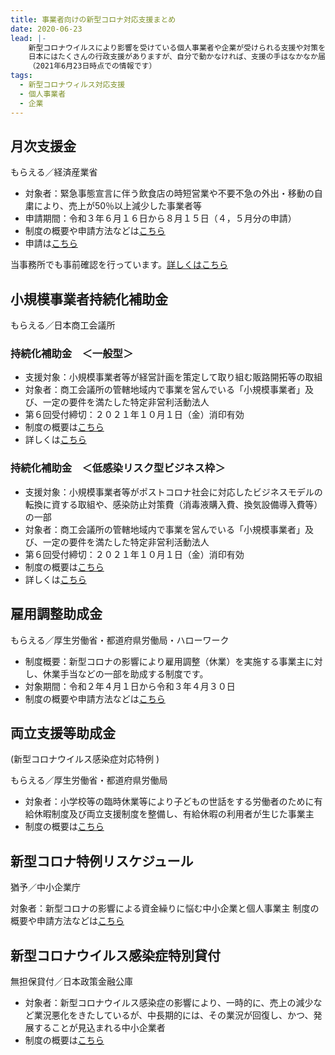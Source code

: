```yaml
---
title: 事業者向けの新型コロナ対応支援まとめ
date: 2020-06-23
lead: |-
    新型コロナウイルスにより影響を受けている個人事業者や企業が受けられる支援や対策をまとめました。
    日本にはたくさんの行政支援がありますが、自分で動かなければ、支援の手はなかなか届きません。事業者のみなさん、頑張りましょうね！
    （2021年6月23日時点での情報です）
tags:
  - 新型コロナウィルス対応支援
  - 個人事業者
  - 企業
---
```

## 月次支援金

もらえる／経済産業省

<panel text="個人事業者等" number="10" unit="万円" note="最大"></panel>

<panel text="中小法人" number="20" unit="万円" note="最大"></panel>

- 対象者：緊急事態宣言に伴う飲食店の時短営業や不要不急の外出・移動の自粛により、売上が50％以上減少した事業者等
- 申請期間：令和３年６月１６日から８月１５日（４，５月分の申請）
- 制度の概要や申請方法などは[こちら](https://ichijishienkin.go.jp/getsujishienkin/)
- 申請は[こちら](https://reception.ichijishienkin.go.jp/login)

当事務所でも事前確認を行っています。[詳しくはこちら](https://shiokaze.net/covid-19-support/support4-1)

## 小規模事業者持続化補助金

もらえる／日本商工会議所

### 持続化補助金　＜一般型＞

<panel text="補助率2/3" number="50" unit="万円" note="上限"></panel>

- 支援対象：小規模事業者等が経営計画を策定して取り組む販路開拓等の取組
- 対象者：商工会議所の管轄地域内で事業を営んでいる「小規模事業者」及び、一定の要件を満たした特定非営利活動法人
- 第６回受付締切：２０２１年１０月１日（金）消印有効
- 制度の概要は[こちら](https://seisansei.smrj.go.jp/pdf/0102.pdf)
- 詳しくは[こちら](https://r1.jizokukahojokin.info/files/5616/2313/6932/koubo_r1_ver11.pdf)

### 持続化補助金　＜低感染リスク型ビジネス枠＞

<panel text="補助率3/4" number="100" unit="万円" note="上限"></panel>

- 支援対象：小規模事業者等がポストコロナ社会に対応したビジネスモデルの転換に資する取組や、感染防止対策費（消毒液購入費、換気設備導入費等）の一部
- 対象者：商工会議所の管轄地域内で事業を営んでいる「小規模事業者」及び、一定の要件を満たした特定非営利活動法人
- 第６回受付締切：２０２１年１０月１日（金）消印有効
- 制度の概要は[こちら](https://seisansei.smrj.go.jp/pdf/0102.pdf)
- 詳しくは[こちら](https://r1.jizokukahojokin.info/files/5616/2313/6932/koubo_r1_ver11.pdf)


## 雇用調整助成金

もらえる／厚生労働省・都道府県労働局・ハローワーク

<panel text="対象労働者１人１日" number="1.5" unit="万円" note="上限"></panel>

- 制度概要：新型コロナの影響により雇用調整（休業）を実施する事業主に対し、休業手当などの一部を助成する制度です。
- 対象期間：令和２年４月１日から令和３年４月３０日
- 制度の概要や申請方法などは[こちら](https://www.mhlw.go.jp/stf/seisakunitsuite/bunya/koyou_roudou/koyou/kyufukin/pageL07.html)

## 両立支援等助成金　
(新型コロナウイルス感染症対応特例 )

もらえる／厚生労働省・都道府県労働局

<panel text="対象労働者１人当たり" number="5" unit="万円"></panel>

- 対象者：小学校等の臨時休業等により子どもの世話をする労働者のために有給休暇制度及び両立支援制度を整備し、有給休暇の利用者が生じた事業主
- 制度の概要は[こちら](https://www.mhlw.go.jp/content/000756789.pdf)

## 新型コロナ特例リスケジュール

猶予／中小企業庁

対象者：新型コロナの影響による資金繰りに悩む中小企業と個人事業主
制度の概要や申請方法などは[こちら](https://www.chusho.meti.go.jp/keiei/saisei/2020/200406saisei.html)

## 新型コロナウイルス感染症特別貸付

無担保貸付／日本政策金融公庫

- 対象者：新型コロナウイルス感染症の影響により、一時的に、売上の減少など業況悪化をきたしているが、中長期的には、その業況が回復し、かつ、発展することが見込まれる中小企業者
- 制度の概要は[こちら](https://www.jfc.go.jp/n/finance/search/covid_19_t.html)
